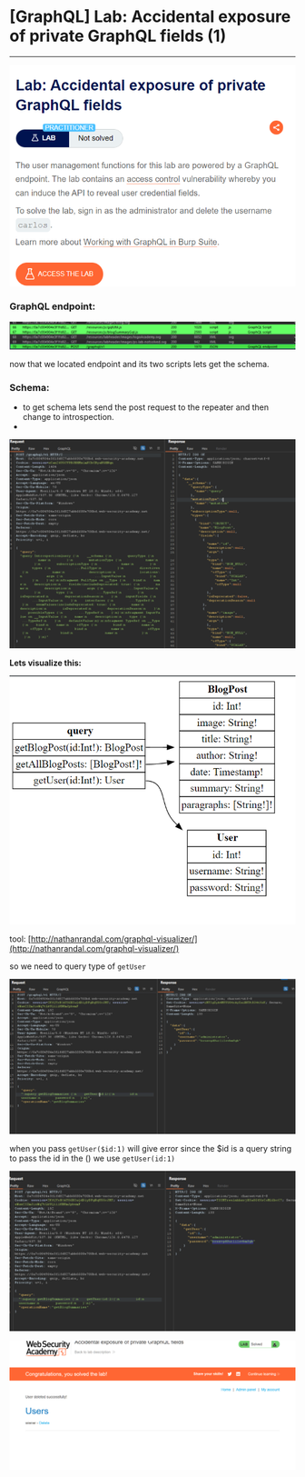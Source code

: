# [GraphQL] Lab: Accidental exposure of private GraphQL fields (1)

---

![Untitled](%5BGraphQL%5D%20Lab%20Accidental%20exposure%20of%20private%20Graph%202774f1ca5cf048aea50ccae040817c5a/Untitled.png)

### GraphQL endpoint:

![Untitled](%5BGraphQL%5D%20Lab%20Accidental%20exposure%20of%20private%20Graph%202774f1ca5cf048aea50ccae040817c5a/Untitled%201.png)

now that we located endpoint and its two scripts lets get the schema.

### Schema:

- to get schema lets send the post request to the repeater and then change to introspection.
- 

![Untitled](%5BGraphQL%5D%20Lab%20Accidental%20exposure%20of%20private%20Graph%202774f1ca5cf048aea50ccae040817c5a/Untitled%202.png)

**Lets visualize this:** 

![Untitled](%5BGraphQL%5D%20Lab%20Accidental%20exposure%20of%20private%20Graph%202774f1ca5cf048aea50ccae040817c5a/Untitled%203.png)

tool: [http://nathanrandal.com/graphql-visualizer/](http://nathanrandal.com/graphql-visualizer/)

so we need to query type of `getUser`

![Untitled](%5BGraphQL%5D%20Lab%20Accidental%20exposure%20of%20private%20Graph%202774f1ca5cf048aea50ccae040817c5a/Untitled%204.png)

when you pass `getUser($id:1)` will give error since the $id is a query string to pass the id in the () we use `getUser(id:1)`

![Untitled](%5BGraphQL%5D%20Lab%20Accidental%20exposure%20of%20private%20Graph%202774f1ca5cf048aea50ccae040817c5a/Untitled%205.png)

![Untitled](%5BGraphQL%5D%20Lab%20Accidental%20exposure%20of%20private%20Graph%202774f1ca5cf048aea50ccae040817c5a/Untitled%206.png)